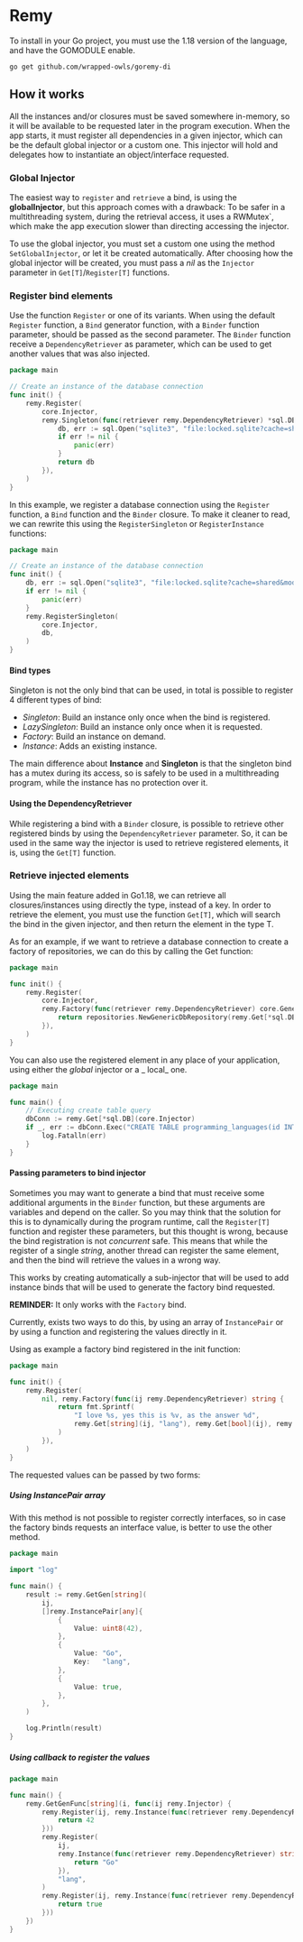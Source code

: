 # Remy

To install in your Go project, you must use the 1.18 version of the language, and have the GOMODULE enable.

```shell
go get github.com/wrapped-owls/goremy-di
```

## How it works

All the instances and/or closures must be saved somewhere in-memory, so it will be available to be requested later in
the program execution. When the app starts, it must register all dependencies in a given injector, which can be the
default global injector or a custom one. This injector will hold and delegates how to instantiate an object/interface
requested.

### Global Injector

The easiest way to `register` and `retrieve` a bind, is using the **globalInjector**, but this approach comes with a
drawback: To be safer in a multithreading system, during the retrieval access, it uses a RWMutex`, which make the app
execution slower than directing accessing the injector.

To use the global injector, you must set a custom one using the method `SetGlobalInjector`, or let it be created
automatically. After choosing how the global injector will be created, you must pass a _nil_ as the `Injector` parameter
in `Get[T]`/`Register[T]` functions.

### Register bind elements

Use the function `Register` or one of its variants. When using the default `Register` function, a `Bind` generator
function, with a `Binder` function parameter, should be passed as the second parameter. The `Binder` function receive
a `DependencyRetriever` as parameter, which can be used to get another values that was also injected.

```go
package main

// Create an instance of the database connection
func init() {
	remy.Register(
		core.Injector,
		remy.Singleton(func(retriever remy.DependencyRetriever) *sql.DB {
			db, err := sql.Open("sqlite3", "file:locked.sqlite?cache=shared&mode=memory")
			if err != nil {
				panic(err)
			}
			return db
		}),
	)
}
```

In this example, we register a database connection using the `Register` function, a `Bind` function and the `Binder`
closure. To make it cleaner to read, we can rewrite this using the `RegisterSingleton` or `RegisterInstance` functions:

```go
package main

// Create an instance of the database connection
func init() {
	db, err := sql.Open("sqlite3", "file:locked.sqlite?cache=shared&mode=memory")
	if err != nil {
		panic(err)
	}
	remy.RegisterSingleton(
		core.Injector,
		db,
	)
}
```

#### Bind types

Singleton is not the only bind that can be used, in total is possible to register 4 different types of bind:

- _Singleton_: Build an instance only once when the bind is registered.
- _LazySingleton_: Build an instance only once when it is requested.
- _Factory_: Build an instance on demand.
- _Instance_: Adds an existing instance.

The main difference about **Instance** and **Singleton** is that the singleton bind has a mutex during its access, so is
safely to be used in a multithreading program, while the instance has no protection over it.

#### Using the **DependencyRetriever**

While registering a bind with a `Binder` closure, is possible to retrieve other registered binds by using
the `DependencyRetriever` parameter. So, it can be used in the same way the injector is used to retrieve registered
elements, it is, using the `Get[T]` function.

### Retrieve injected elements

Using the main feature added in Go1.18, we can retrieve all closures/instances using directly the type, instead of a
key. In order to retrieve the element, you must use the function `Get[T]`, which will search the bind in the given
injector, and then return the element in the type T.

As for an example, if we want to retrieve a database connection to create a factory of repositories, we can do this by
calling the Get function:

```go
package main

func init() {
	remy.Register(
		core.Injector,
		remy.Factory(func(retriever remy.DependencyRetriever) core.GenericRepository {
			return repositories.NewGenericDbRepository(remy.Get[*sql.DB](retriever))
		}),
	)
}
```

You can also use the registered element in any place of your application, using either the _global_ injector or a _
local_ one.

```go
package main

func main() {
	// Executing create table query
	dbConn := remy.Get[*sql.DB](core.Injector)
	if _, err := dbConn.Exec("CREATE TABLE programming_languages(id INTEGER, name VARCHAR(60))"); err != nil {
		log.Fatalln(err)
	}
}
```

#### Passing parameters to bind injector

Sometimes you may want to generate a bind that must receive some additional arguments in the `Binder` function, but
these arguments are variables and depend on the caller. So you may think that the solution for this is to dynamically
during the program runtime, call the `Register[T]` function and register these parameters, but this thought is wrong,
because the bind registration is not _concurrent_ safe. This means that while the register of a single _string_, another
thread can register the same element, and then the bind will retrieve the values in a wrong way.

This works by creating automatically a sub-injector that will be used to add instance binds that will be used to
generate the factory bind requested.

**REMINDER:** It only works with the `Factory` bind.

Currently, exists two ways to do this, by using an array of `InstancePair` or by using a function and registering the
values directly in it.

Using as example a factory bind registered in the init function:

```go
package main

func init() {
	remy.Register(
		nil, remy.Factory(func(ij remy.DependencyRetriever) string {
			return fmt.Sprintf(
				"I love %s, yes this is %v, as the answer %d",
				remy.Get[string](ij, "lang"), remy.Get[bool](ij), remy.Get[uint8](ij),
			)
		}),
	)
}
```

The requested values can be passed by two forms:

##### Using InstancePair array

With this method is not possible to register correctly interfaces, so in case the factory binds requests an interface
value, is better to use the other method.

```go
package main

import "log"

func main() {
	result := remy.GetGen[string](
		ij,
		[]remy.InstancePair[any]{
			{
				Value: uint8(42),
			},
			{
				Value: "Go",
				Key:   "lang",
			},
			{
				Value: true,
			},
		},
	)

	log.Println(result)
}
```

##### Using callback to register the values

```go
package main

func main() {
	remy.GetGenFunc[string](i, func(ij remy.Injector) {
		remy.Register(ij, remy.Instance(func(retriever remy.DependencyRetriever) uint8 {
			return 42
		}))
		remy.Register(
			ij,
			remy.Instance(func(retriever remy.DependencyRetriever) string {
				return "Go"
			}),
			"lang",
		)
		remy.Register(ij, remy.Instance(func(retriever remy.DependencyRetriever) bool {
			return true
		}))
	})
}
```
